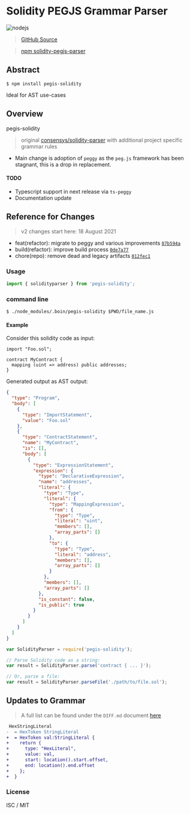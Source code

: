 # Solidity PEGJS Grammar Parser

![nodejs](https://github.com/sambacha/solidity-pegjs-parser/workflows/nodejs/badge.svg)

> [GitHub Source](https://github.com/sambacha/solidity-pegjs-parser)

> [npm solidity-pegjs-parser](https://www.npmjs.com/package/solidity-pegjs-parser)

## Abstract

`$ npm install pegis-solidity`

Ideal for AST use-cases

## Overview

pegis-solidity

> original
> [consensys/solidity-parser](https://github.com/ConsenSys/solidity-parser) with
> additional project specific grammar rules

- Main change is adoption of `peggy` as the `peg.js` framework has been
  stagnant, this is a drop in replacement.

#### TODO

- Typescript support in next release via `ts-peggy`
- Documentation update

## Reference for Changes

> v2 changes start here: 18 August 2021

- feat(refactor): migrate to peggy and various improvements
  [`87b594a`](https://github.com/sambacha/solidity-pegjs-parser/commit/87b594ad21e1221b5e3574ac8f69b5751a9ce4be)
- build(refactor): improve build process
  [`0de7a77`](https://github.com/sambacha/solidity-pegjs-parser/commit/0de7a774bf2edd51b03a865e435b30a02feb5313)
- chore(repo): remove dead and legacy artifacts
  [`012fec1`](https://github.com/sambacha/solidity-pegjs-parser/commit/012fec1b5000017a6125c38580d76a3299f597cc)

### Usage

```js
import { solidityparser } from 'pegis-solidity';
```

### command line

`$ ./node_modules/.boin/pegis-solidity $PWD/file_name.js`

#### Example

Consider this solidity code as input:

```solidity
import "Foo.sol";

contract MyContract {
  mapping (uint => address) public addresses;
}
```

Generated output as AST output:

```json
{
  "type": "Program",
  "body": [
    {
      "type": "ImportStatement",
      "value": "Foo.sol"
    },
    {
      "type": "ContractStatement",
      "name": "MyContract",
      "is": [],
      "body": [
        {
          "type": "ExpressionStatement",
          "expression": {
            "type": "DeclarativeExpression",
            "name": "addresses",
            "literal": {
              "type": "Type",
              "literal": {
                "type": "MappingExpression",
                "from": {
                  "type": "Type",
                  "literal": "uint",
                  "members": [],
                  "array_parts": []
                },
                "to": {
                  "type": "Type",
                  "literal": "address",
                  "members": [],
                  "array_parts": []
                }
              },
              "members": [],
              "array_parts": []
            },
            "is_constant": false,
            "is_public": true
          }
        }
      ]
    }
  ]
}
```

```js
var SolidityParser = require('pegis-solidity');

// Parse Solidity code as a string:
var result = SolidityParser.parse('contract { ... }');

// Or, parse a file:
var result = SolidityParser.parseFile('./path/to/file.sol');
```

## Updates to Grammar

> A full list can be found under the `DIFF.md` document [here](/docs/DIFF.md)

```diff
 HexStringLiteral
-  = HexToken StringLiteral
+  = HexToken val:StringLiteral {
+    return {
+      type: "HexLiteral",
+      value: val,
+      start: location().start.offset,
+      end: location().end.offset
+    };
+  }
```

### License

ISC / MIT
